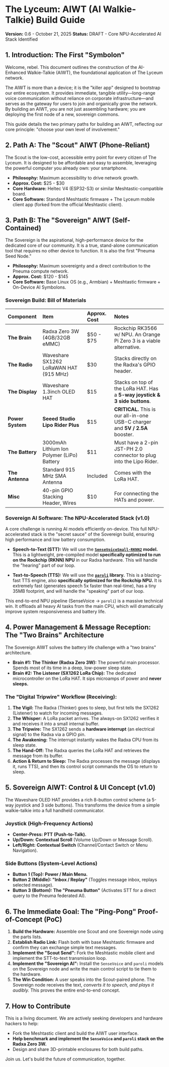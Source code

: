 # The Lyceum: AIWT (AI Walkie-Talkie) Build Guide

**Version:** 0.6 - October 21, 2025
**Status:** DRAFT - Core NPU-Accelerated AI Stack Identified

## 1. Introduction: The First "Symbolon"

Welcome, rebel. This document outlines the construction of the AI-Enhanced Walkie-Talkie (AIWT), the foundational application of The Lyceum network.

The AIWT is more than a device; it is the "killer app" designed to bootstrap our entire ecosystem. It provides immediate, tangible utility—long-range voice communication without reliance on corporate infrastructure—and serves as the gateway for users to join and organically grow the network. By building an AIWT, you are not just assembling hardware; you are deploying the first node of a new, sovereign commons.

This guide details the two primary paths for building an AIWT, reflecting our core principle: "choose your own level of involvement."

## 2. Path A: The "Scout" AIWT (Phone-Reliant)

The Scout is the low-cost, accessible entry point for every citizen of The Lyceum. It is designed to be affordable and easy to assemble, leveraging the powerful computer you already own: your smartphone.

* **Philosophy:** Maximum accessibility to drive network growth.
* **Approx. Cost:** $25 - $30
* **Core Hardware:** Heltec V4 (ESP32-S3) or similar Meshtastic-compatible board.
* **Core Software:** Standard Meshtastic firmware + The Lyceum mobile client app (forked from the official Meshtastic client).

## 3. Path B: The "Sovereign" AIWT (Self-Contained)

The Sovereign is the aspirational, high-performance device for the dedicated core of our community. It is a true, stand-alone communication tool that requires no other device to function. It is also the first "Pneuma Seed Node."

* **Philosophy:** Maximum sovereignty and a direct contribution to the Pneuma compute network.
* **Approx. Cost:** $120 - $145
* **Core Software:** Base Linux OS (e.g., Armbian) + Meshtastic firmware + On-Device AI Symbolons.

### Sovereign Build: Bill of Materials

| Component | Item | Approx. Cost | Notes |
| :--- | :--- | :--- | :--- |
| **The Brain** | Radxa Zero 3W (4GB/32GB eMMC) | $50 - $75 | Rockchip RK3566 w/ NPU. An Orange Pi Zero 3 is a viable alternative. |
| **The Radio** | Waveshare SX1262 LoRaWAN HAT (915 MHz) | $30 | Stacks directly on the Radxa's GPIO header. |
| **The Display** | Waveshare 1.3inch OLED HAT | $15 | Stacks on top of the LoRa HAT. Has a **5-way joystick & 3 side buttons**. |
| **Power System** | **Seeed Studio Lipo Rider Plus** | $15 | **CRITICAL.** This is our all-in-one USB-C charger and **5V / 2.5A** booster. |
| **The Battery** | 3000mAh Lithium Ion Polymer (LiPo) Battery | $11 | Must have a 2-pin JST-PH 2.0 connector to plug into the Lipo Rider. |
| **The Antenna** | Standard 915 MHz SMA Antenna | Included | Comes with the LoRa HAT. |
| **Misc** | 40-pin GPIO Stacking Header, Wires | $10 | For connecting the HATs and power. |

### Sovereign AI Software: The NPU-Accelerated Stack (v1.0)

A core challenge is running AI models efficiently on-device. This full NPU-accelerated stack is the "secret sauce" of the Sovereign build, ensuring high performance and low battery consumption.

* **Speech-to-Text (STT):** We will use the **[`SenseVoiceSmall-RKNN2`](https://huggingface.co/happyme531/SenseVoiceSmall-RKNN2) model.** This is a lightweight, pre-compiled model **specifically optimized to run on the Rockchip (RKNN) NPU** in our Radxa hardware. This will handle the "hearing" part of our loop.

* **Text-to-Speech (TTS):** We will use the **[`paroli`](https://github.com/marty1885/paroli) library.** This is a blazing-fast TTS engine, also **specifically optimized for the Rockchip NPU.** It is extremely fast (generates speech 5x faster than real-time), has a tiny 35MB footprint, and will handle the "speaking" part of our loop.

This end-to-end NPU pipeline (SenseVoice -> `paroli`) is a massive technical win. It offloads all heavy AI tasks from the main CPU, which will dramatically improve system responsiveness and battery life.

## 4. Power Management & Message Reception: The "Two Brains" Architecture

The Sovereign AIWT solves the battery life challenge with a "two brains" architecture.

* **Brain #1: The Thinker (Radxa Zero 3W):** The powerful main processor. Spends most of its time in a deep, low-power sleep state.
* **Brain #2: The Listener (SX1262 LoRa Chip):** The dedicated microcontroller on the LoRa HAT. It sips microamps of power and **never sleeps.**

### The "Digital Tripwire" Workflow (Receiving):

1.  **The Vigil:** The Radxa (Thinker) goes to sleep, but first tells the SX1262 (Listener) to watch for incoming messages.
2.  **The Whisper:** A LoRa packet arrives. The always-on SX1262 verifies it and receives it into a small internal buffer.
3.  **The Tripwire:** The SX1262 sends a **hardware interrupt** (an electrical signal) to the Radxa via a GPIO pin.
4.  **The Awakening:** The interrupt instantly wakes the Radxa CPU from its sleep state.
5.  **The Hand-Off:** The Radxa queries the LoRa HAT and retrieves the message from its buffer.
6.  **Action & Return to Sleep:** The Radxa processes the message (displays it, runs TTS), and then its control script commands the OS to return to sleep.

## 5. Sovereign AIWT: Control & UI Concept (v1.0)

The Waveshare OLED HAT provides a rich 8-button control scheme (a 5-way joystick and 3 side buttons). This transforms the device from a simple walkie-talkie into a full handheld communicator.

### Joystick (High-Frequency Actions)

* **Center-Press:** **PTT (Push-to-Talk).**
* **Up/Down:** **Contextual Scroll** (Volume Up/Down or Message Scroll).
* **Left/Right:** **Contextual Switch** (Channel/Contact Switch or Menu Navigation).

### Side Buttons (System-Level Actions)

* **Button 1 (Top): Power / Main Menu.**
* **Button 2 (Middle): "Inbox / Replay"** (Toggles message inbox, replays selected message).
* **Button 3 (Bottom): The "Pneuma Button"** (Activates STT for a direct query to the Pneuma federated AI).

## 6. The Immediate Goal: The "Ping-Pong" Proof-of-Concept (PoC)

1.  **Build the Hardware:** Assemble one Scout and one Sovereign node using the parts lists.
2.  **Establish Radio Link:** Flash both with base Meshtastic firmware and confirm they can exchange simple text messages.
3.  **Implement the "Scout Send":** Fork the Meshtastic mobile client and implement the STT-to-text transmission loop.
4.  **Implement the "Sovereign AI":** Install the `SenseVoice` and `paroli` models on the Sovereign node and write the main control script to tie them to the hardware.
5.  **The Win Condition:** A user speaks into the Scout-paired phone. The Sovereign node receives the text, *converts it to speech, and plays it audibly.* This proves the entire end-to-end concept.

## 7. How to Contribute

This is a living document. We are actively seeking developers and hardware hackers to help:
* Fork the Meshtastic client and build the AIWT user interface.
* **Help benchmark and implement the `SenseVoice` and `paroli` stack on the Radxa Zero 3W.**
* Design and share 3D-printable enclosures for both build paths.

Join us. Let's build the future of communication, together.
